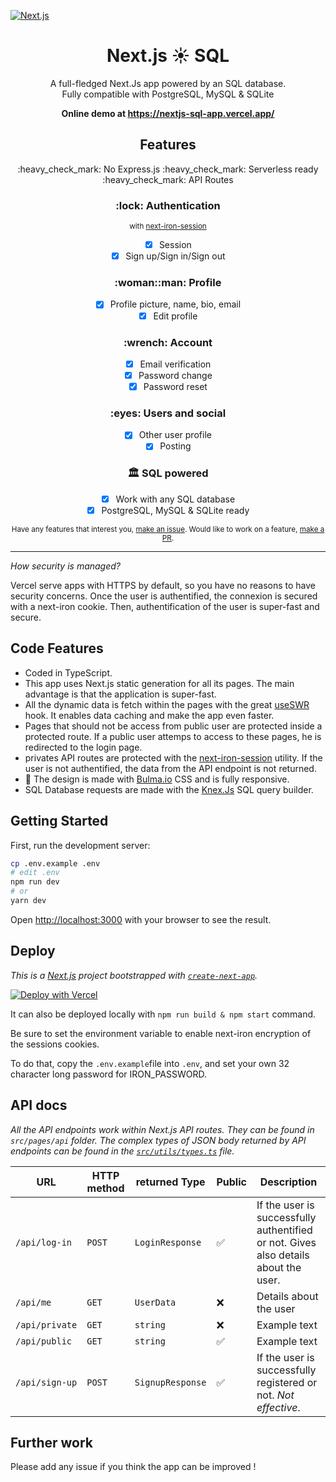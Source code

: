 [![Next.js](https://assets.zeit.co/image/upload/v1538361091/repositories/next-js/next-js.png)](https://nextjs.org)

<h1 align="center">Next.js ☀️ SQL</h1>

<div align="center">

A full-fledged Next.Js app powered by an SQL database. <br/>
Fully compatible with PostgreSQL, MySQL & SQLite
</div>

<p align="center"><b>Online demo at <a href="https://nextjs-sql-app.vercel.app">https://nextjs-sql-app.vercel.app/</a> </b></p>


<h2 align="center">Features</h2>

<p align="center">:heavy_check_mark: No Express.js :heavy_check_mark: Serverless ready :heavy_check_mark: API Routes </p>

<h3 align="center">:lock: Authentication</h3>

<div align="center">

<sup>with [next-iron-session](https://github.com/vvo/next-iron-session)</sup>

- [x] Session
- [x] Sign up/Sign in/Sign out

</div>

<h3 align="center">:woman::man: Profile</h3>

<div align="center">

- [x] Profile picture, name, bio, email
- [x] Edit profile

</div>

<h3 align="center">:wrench: Account</h3>

<div align="center">

- [x] Email verification
- [x] Password change
- [x] Password reset

</div>

<h3 align="center">:eyes: Users and social</h3>

<div align="center">

- [x] Other user profile
- [x] Posting

</div>

<h3 align="center">🏛 SQL powered</h3>

<div align="center">

- [x] Work with any SQL database
- [x] PostgreSQL, MySQL & SQLite ready

</div>

<div align="center">
  
<sup>Have any features that interest you, [make an issue](https://github.com/Fredestrik/Next.Js-SQL-app/issues). Would like to work on a feature, [make a PR](https://github.com/Fredestrik/Next.Js-SQL-app/pulls).<sup>
  
</div>

---

_How security is managed?_

Vercel serve apps with HTTPS by default, so you have no reasons to have security concerns. Once the user is authentified, the connexion is secured with a next-iron cookie. Then, authentification of the user is super-fast and secure.

## Code Features

* Coded in TypeScript.
* This app uses Next.js static generation for all its pages. The main advantage is that the application is super-fast.
* All the dynamic data is fetch within the pages with the great [useSWR](https://swr.vercel.app/) hook. It enables data caching and make the app even faster.
* Pages that should not be access from public user are protected inside a protected route. If a public user attemps to access to these pages, he is redirected to the login page.
* privates API routes are protected with the [next-iron-session](https://github.com/vvo/next-iron-session) utility. If the user is not authentified, the data from the API endpoint is not returned.
* 📱 The design is made with [Bulma.io](https://bulma.io/) CSS and is fully responsive.
* SQL Database requests are made with the [Knex.Js](http://knexjs.org/) SQL query builder.

## Getting Started

First, run the development server:

```bash
cp .env.example .env
# edit .env
npm run dev
# or
yarn dev
```

Open [http://localhost:3000](http://localhost:3000) with your browser to see the result.

## Deploy

_This is a [Next.js](https://nextjs.org/) project bootstrapped with [`create-next-app`](https://github.com/zeit/next.js/tree/canary/packages/create-next-app)._


[![Deploy with Vercel](https://zeit.co/button)](https://zeit.co/new/project?template=https://github.com/Fredestrik/Next.Js-SQL-app)

It can also be deployed locally with `npm run build & npm start` command.

Be sure to set the environment variable to enable next-iron encryption of the sessions cookies.

To do that, copy the ```.env.example```file into ```.env```, and set your own 32 character long password for IRON_PASSWORD.

## API docs

_All the API endpoints work within Next.js API routes. They can be found in `src/pages/api` folder. The complex types of JSON body returned by API endpoints can be found in the [`src/utils/types.ts`](https://github.com/Fredestrik/Next.Js-SQL-app/blob/master/src/utils/types.ts) file._

URL| HTTP method | returned Type | Public | Description
-|-|-|-|-
`/api/log-in` | `POST` | `LoginResponse` | ✅ | If the user is successfully authentified or not. Gives also details about the user.
`/api/me` | `GET` | `UserData`| ❌ | Details about the user
`/api/private` | `GET` | `string` | ❌ | Example text
`/api/public`| `GET` | `string` | ✅| Example text
`/api/sign-up` | `POST` | `SignupResponse` | ✅ | If the user is successfully registered or not. *Not effective*.

## Further work

Please add any issue if you think the app can be improved !
